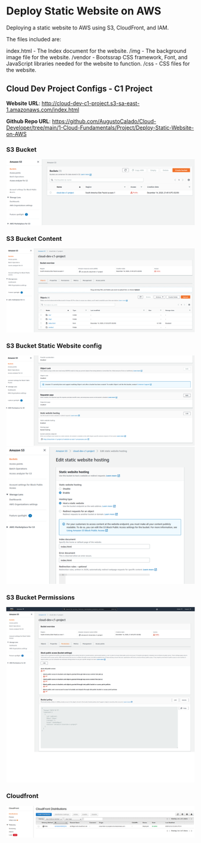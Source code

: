 # Deploy Static Website on AWS

Deploying a static website to AWS using S3, CloudFront, and IAM.

The files included are: 

index.html - The Index document for the website.
/img - The background image file for the website.
/vendor - Bootssrap CSS framework, Font, and JavaScript libraries needed for the website to function.
/css - CSS files for the website.


## Cloud Dev Project Configs - C1 Project

**Website URL**: http://cloud-dev-c1-project.s3-sa-east-1.amazonaws.com/index.html

**Github Repo URL**: https://github.com/AugustoCalado/Cloud-Developer/tree/main/1-Cloud-Fundamentals/Project/Deploy-Static-Website-on-AWS

### S3 Bucket
![](resources/s3-bucket-cloud-dev-c1-project.png)

### S3 Bucket Content 
![](resources/s3-bucket-cloud-dev-c1-project-files-and-folders.png)

### S3 Bucket Static Website config
![](resources/s3-bucket-cloud-dev-c1-project-support-static-website-hosting.png)
![](resources/s3-bucket-cloud-dev-c1-project-support-static-website-hosting-2.png)

### S3 Bucket Permissions
![](resources/s3-bucket-cloud-dev-c1-project-support-static-website-hosting-permissions.png)

### Cloudfront 
![](resources/cloudfront-cloud-dev-c1-project-deploy.png)
